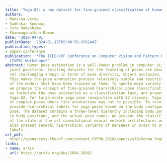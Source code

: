 ```yaml
---
title: 'Yoga-82: a new dataset for fine-grained classification of human poses'
authors:
- Manisha Verma
- Sudhakar Kumawat
- Yuta Nakashima
- Shanmuganathan Raman
date: '2020-04-01'
publishDate: '2024-01-15T05:00:59.978244Z'
publication_types:
- paper-conference
publication: '*The IEEE/CVF Conference on Computer Vision and Pattern Recognition
  (CVPR) Workshops*'
abstract: Human pose estimation is a well-known problem in computer vision to locate
  joint positions. Existing datasets for the learning of poses are observed to be
  not challenging enough in terms of pose diversity, object occlusion, and viewpoints.
  This makes the pose annotation process relatively simple and restricts the application
  of the models that have been trained on them. To handle more variety in human poses,
  we propose the concept of fine-grained hierarchical pose classification, in which
  we formulate the pose estimation as a classification task, and propose a dataset,
  Yoga-82, for large-scale yoga pose recognition with 82 classes. Yoga-82 consists
  of complex poses where fine annotations may not be possible. To resolve this, we
  provide hierarchical labels for yoga poses based on the body configuration of the
  pose. The dataset contains a three-level hierarchy including body positions, variations
  in body positions, and the actual pose names. We present the classification accuracy
  of the state-of-the-art convolutional neural network architectures on Yoga-82. We
  also present several hierarchical variants of DenseNet in order to utilize the hierarchical
  labels.
url_pdf: 
  http://openaccess.thecvf.com/content_CVPRW_2020/papers/w70/Verma_Yoga-82_A_New_Dataset_for_Fine-Grained_Classification_of_Human_Poses_CVPRW_2020_paper.pdf
links:
- name: arXiv
  url: https://arxiv.org/abs/2004.10362
---
```

